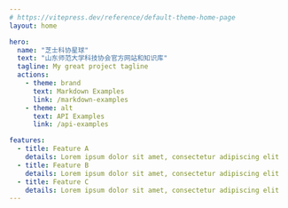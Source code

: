 ```yaml
---
# https://vitepress.dev/reference/default-theme-home-page
layout: home

hero:
  name: "芝士科协星球"
  text: "山东师范大学科技协会官方网站和知识库"
  tagline: My great project tagline
  actions:
    - theme: brand
      text: Markdown Examples
      link: /markdown-examples
    - theme: alt
      text: API Examples
      link: /api-examples

features:
  - title: Feature A
    details: Lorem ipsum dolor sit amet, consectetur adipiscing elit
  - title: Feature B
    details: Lorem ipsum dolor sit amet, consectetur adipiscing elit
  - title: Feature C
    details: Lorem ipsum dolor sit amet, consectetur adipiscing elit
---
```


